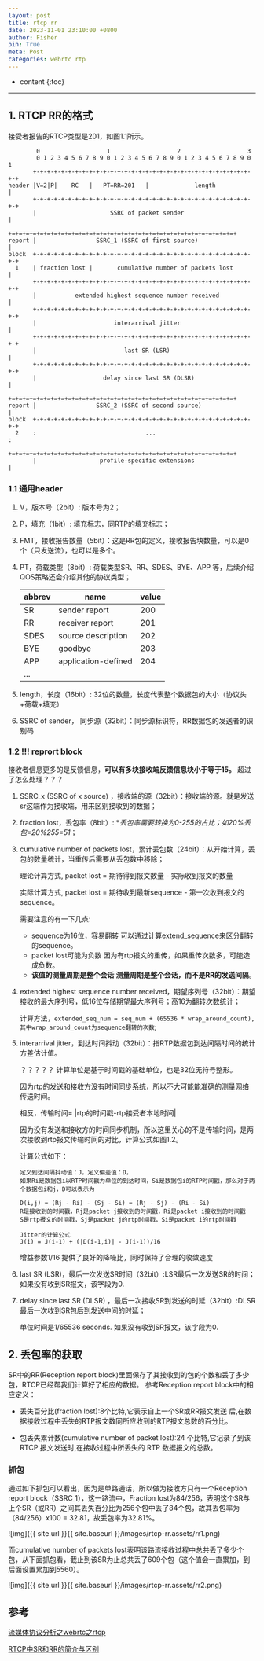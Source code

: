 ```yaml
---
layout: post
title: rtcp rr
date: 2023-11-01 23:10:00 +0800
author: Fisher
pin: True
meta: Post
categories: webrtc rtp
---
```



* content
{:toc}

---

## 1. RTCP RR的格式

接受者报告的RTCP类型是201，如图1.1所示。

```less
        0                   1                   2                   3
        0 1 2 3 4 5 6 7 8 9 0 1 2 3 4 5 6 7 8 9 0 1 2 3 4 5 6 7 8 9 0 1
       +-+-+-+-+-+-+-+-+-+-+-+-+-+-+-+-+-+-+-+-+-+-+-+-+-+-+-+-+-+-+-+-+
header |V=2|P|    RC   |   PT=RR=201   |             length            |
       +-+-+-+-+-+-+-+-+-+-+-+-+-+-+-+-+-+-+-+-+-+-+-+-+-+-+-+-+-+-+-+-+
       |                     SSRC of packet sender                     |
       +=+=+=+=+=+=+=+=+=+=+=+=+=+=+=+=+=+=+=+=+=+=+=+=+=+=+=+=+=+=+=+=+
report |                 SSRC_1 (SSRC of first source)                 |
block  +-+-+-+-+-+-+-+-+-+-+-+-+-+-+-+-+-+-+-+-+-+-+-+-+-+-+-+-+-+-+-+-+
  1    | fraction lost |       cumulative number of packets lost       |
       +-+-+-+-+-+-+-+-+-+-+-+-+-+-+-+-+-+-+-+-+-+-+-+-+-+-+-+-+-+-+-+-+
       |           extended highest sequence number received           |
       +-+-+-+-+-+-+-+-+-+-+-+-+-+-+-+-+-+-+-+-+-+-+-+-+-+-+-+-+-+-+-+-+
       |                      interarrival jitter                      |
       +-+-+-+-+-+-+-+-+-+-+-+-+-+-+-+-+-+-+-+-+-+-+-+-+-+-+-+-+-+-+-+-+
       |                         last SR (LSR)                         |
       +-+-+-+-+-+-+-+-+-+-+-+-+-+-+-+-+-+-+-+-+-+-+-+-+-+-+-+-+-+-+-+-+
       |                   delay since last SR (DLSR)                  |
       +=+=+=+=+=+=+=+=+=+=+=+=+=+=+=+=+=+=+=+=+=+=+=+=+=+=+=+=+=+=+=+=+
report |                 SSRC_2 (SSRC of second source)                |
block  +-+-+-+-+-+-+-+-+-+-+-+-+-+-+-+-+-+-+-+-+-+-+-+-+-+-+-+-+-+-+-+-+
  2    :                               ...                             :
       +=+=+=+=+=+=+=+=+=+=+=+=+=+=+=+=+=+=+=+=+=+=+=+=+=+=+=+=+=+=+=+=+
       |                  profile-specific extensions                  |
```





### 1.1 通用header

1. V，版本号（2bit）: 版本号为2；

2. P，填充（1bit）: 填充标志，同RTP的填充标志；

3. FMT，接收报告数量（5bit）：这是RR包的定义，接收报告块数量，可以是0个（只发送流），也可以是多个。

4. PT，荷载类型（8bit）: 荷载类型SR、RR、SDES、BYE、APP 等，后续介绍QOS策略还会介绍其他的协议类型；

   | abbrev | name                | value |
   | ------ | ------------------- | ----- |
   | SR     | sender report       | 200   |
   | RR     | receiver report     | 201   |
   | SDES   | source description  | 202   |
   | BYE    | goodbye             | 203   |
   | APP    | application-defined | 204   |
   | ...    |                     |       |

5. length，长度（16bit）: 32位的数量，长度代表整个数据包的大小（协议头+荷载+填充）

6. SSRC of sender， 同步源（32bit）：同步源标识符，RR数据包的发送者的识别码



### 1.2 !!! reprort block

接收者信息更多的是反馈信息，**可以有多块接收端反馈信息块小于等于15。** 超过了怎么处理？？？

1. SSRC_x (SSRC of x source) ，接收端的源（32bit）：接收端的源。就是发送sr这端作为接收端，用来区别接收到的数据；

2. fraction lost，丢包率（8bit）: **丢包率需要转换为0-255的占比；如20%丢包=20%*255=51**；

3. cumulative number of packets lost，累计丢包数（24bit）：从开始计算，丢包的数量统计，当重传后需要从丢包数中移除；

   理论计算方式, packet lost = 期待得到报文数量 - 实际收到报文的数量

   实际计算方式, packet lost = 期待收到最新sequence - 第一次收到报文的sequence。

   需要注意的有一下几点:

   * sequence为16位，容易翻转
     可以通过计算extend_sequence来区分翻转的sequence。
   * packet lost可能为负数
     因为有rtp报文的重传，如果重传次数多，可能造成负数。
   * **该值的测量周期是整个会话**
     **测量周期是整个会话，而不是RR的发送间隔**。

4. extended highest sequence number received，期望序列号（32bit）：期望接收的最大序列号，低16位存储期望最大序列号；高16为翻转次数统计；

   计算方法，`extended_seq_num = seq_num + (65536 * wrap_around_count), 其中wrap_around_count为sequence翻转的次数`;

5. interarrival jitter，到达时间抖动（32bit）：指RTP数据包到达间隔时间的统计方差估计值。

   ？？？？？
   计算单位是基于时间戳的基础单位，也是32位无符号整形。

   因为rtp的发送和接收方没有时间同步系统，所以不大可能能准确的测量网络传送时间。

   相反，传输时间= |rtp的时间戳-rtp接受者本地时间|

   因为没有发送和接收方的时间同步机制，所以这里关心的不是传输时间，是两次接收到rtp报文传输时间的对比，计算公式如图1.2。

   计算公式如下：

   ```
   定义到达间隔抖动值：J，定义偏差值：D，
   如果Ri是数据包i以RTP时间戳为单位的到达时间，Si是数据包i的RTP时间戳，那么对于两个数据包i和j，D可以表示为
   
   D(i,j) = (Rj - Ri) - (Sj - Si) = (Rj - Sj) - (Ri - Si)
   R是接收到的时间戳，Rj是packet j接收到的时间戳，Ri是packet i接收到的时间戳
   S是rtp报文的时间戳，Sj是packet j的rtp时间戳，Si是packet i的rtp时间戳
   
   Jitter的计算公式
   J(i) = J(i-1) + (|D(i-1,i)| - J(i-1))/16
   ```

   增益参数1/16 提供了良好的降噪比，同时保持了合理的收敛速度
   

6. last SR (LSR)，最后一次发送SR时间（32bit）:LSR最后一次发送SR的时间；如果没有收到SR报文，该字段为0.

7. delay since last SR (DLSR) ，最后一次接收SR到发送的时延（32bit）:DLSR最后一次收到SR包后到发送中间的时延；

   单位时间是1/65536 seconds. 如果没有收到SR报文，该字段为0.







## 2. 丢包率的获取

SR中的RR(Reception report block)里面保存了其接收到的包的个数和丢了多少包，RTCP已经帮我们计算好了相应的数据。
参考Reception report block中的相应定义：

- 丢失百分比(fraction lost):8个比特,它表示自上一个SR或RR报文发送 后,在数据接收过程中丢失的RTP报文数同所应收到的RTP报文总数的百分比。

- 包丢失累计数(cumulative number of packet lost):24 个比特,它记录了到该 RTCP 报文发送时,在接收过程中所丢失的 RTP 数据报文的总数。

### 抓包

通过如下抓包可以看出，因为是单路通话，所以做为接收方只有一个Reception report block（SSRC_1），这一路流中，Fraction lost为84/256，表明这个SR与上个SR（或RR）之间其丢失百分比为256个包中丢了84个包，故其丢包率为（84/256）x100 = 32.81，故丢包率为32.81%。

![img]({{ site.url }}{{ site.baseurl }}/images/rtcp-rr.assets/rr1.png)

而cumulative number of packets lost表明该路流接收过程中总共丢了多少个包，从下面抓包看，截止到该SR为止总共丢了609个包（这个值会一直累加，到后面设置累加到5560）。

![img]({{ site.url }}{{ site.baseurl }}/images/rtcp-rr.assets/rr2.png)



## 参考

[流媒体协议分析之webrtc之rtcp](https://zhuanlan.zhihu.com/p/618058761?utm_psn=1703763113558515712)

[RTCP中SR和RR的简介与区别](https://blog.csdn.net/csdn_zmf/article/details/105575968)
